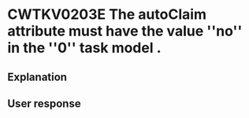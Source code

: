 # CWTKV0203E The autoClaim attribute must have the value ''no'' in the ''0'' task model .

## Explanation

## User response